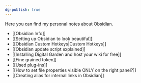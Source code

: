 ```yaml
---
dg-publish: true
---
```

Here you can find my personal notes about Obsidian.

- [[Obsidian Info]]
- [[Setting up Obsidian to look beautiful]]
- [[Obsidian Custom Hotkeys|Custom Hotkeys]]
- [[Obsidian update script explained]]
- [[Installing Digital Garden and host your wiki for free]]
- [[Fine grained token]]
- [[Used plug-ins]]
- [[How to set file properties visible ONLY on the right panel?]]
- [[Creating alias for internal links in Obsidian]]